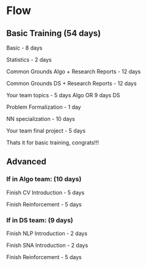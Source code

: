 # Flow

## Basic Training (54 days)

Basic - 8 days

Statistics - 2 days

Common Grounds Algo + Research Reports - 12 days

Common Grounds DS + Research Reports - 12 days

Your team topics - 5 days Algo OR 9 days DS

Problem Formalization - 1 day

NN specialization - 10 days

Your team final project - 5 days

Thats it for basic training, congrats!!!

## Advanced 

### If in Algo team: (10 days)

Finish CV Introduction - 5 days

Finish Reinforcement - 5 days

### If in DS team: (9 days)

Finish NLP Introduction - 2 days

Finish SNA Introduction - 2 days

Finish Reinforcement - 5 days
